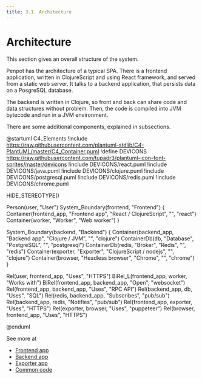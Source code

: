 ```yaml
---
title: 3.1. Architecture
---
```


# Architecture

This section gives an overall structure of the system.

Penpot has the architecture of a typical SPA. There is a frontend application,
written in ClojureScript and using React framework, and served from a static
web server. It talks to a backend application, that persists data on a
PosgreSQL database.

The backend is written in Clojure, so front and back can share code and data
structures without problem. Then, the code is compiled into JVM bytecode and
run in a JVM environment.

There are some additional components, explained in subsections.

@startuml C4_Elements
!include https://raw.githubusercontent.com/plantuml-stdlib/C4-PlantUML/master/C4_Container.puml
!define DEVICONS https://raw.githubusercontent.com/tupadr3/plantuml-icon-font-sprites/master/devicons
!include DEVICONS/react.puml
!include DEVICONS/java.puml
!include DEVICONS/clojure.puml
!include DEVICONS/postgresql.puml
!include DEVICONS/redis.puml
!include DEVICONS/chrome.puml

HIDE_STEREOTYPE()

Person(user, "User")
System_Boundary(frontend, "Frontend") {
    Container(frontend_app, "Frontend app", "React / ClojureScript", "", "react")
    Container(worker, "Worker", "Web worker")
}

System_Boundary(backend, "Backend") {
    Container(backend_app, "Backend app", "Clojure / JVM", "", "clojure")
    ContainerDb(db, "Database", "PostgreSQL", "", "postgresql")
    ContainerDb(redis, "Broker", "Redis", "", "redis")
    Container(exporter, "Exporter", "ClojureScript / nodejs", "", "clojure")
    Container(browser, "Headless browser", "Chrome", "", "chrome")
}

Rel(user, frontend_app, "Uses", "HTTPS")
BiRel_L(frontend_app, worker, "Works with")
BiRel(frontend_app, backend_app, "Open", "websocket")
Rel(frontend_app, backend_app, "Uses", "RPC API")
Rel(backend_app, db, "Uses", "SQL")
Rel(redis, backend_app, "Subscribes", "pub/sub")
Rel(backend_app, redis, "Notifies", "pub/sub")
Rel(frontend_app, exporter, "Uses", "HTTPS")
Rel(exporter, browser, "Uses", "puppeteer")
Rel(browser, frontend_app, "Uses", "HTTPS")

@enduml

See more at

 * [Frontend app](/technical-guide/developer/architecture/frontend/)
 * [Backend app](/technical-guide/developer/architecture/backend/)
 * [Exporter app](/technical-guide/developer/architecture/exporter/)
 * [Common code](/technical-guide/developer/architecture/common/)

